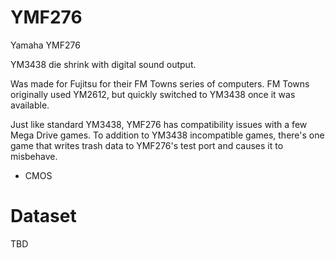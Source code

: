 # YMF276

Yamaha YMF276

YM3438 die shrink with digital sound output.

Was made for Fujitsu for their FM Towns series of computers. FM Towns originally used YM2612, but quickly switched to YM3438 once it was available.



Just like standard YM3438, YMF276 has compatibility issues with a few Mega Drive games. To addition to YM3438 incompatible games, there's one game that writes trash data to YMF276's test port and causes it to misbehave.

* CMOS

# Dataset

TBD
